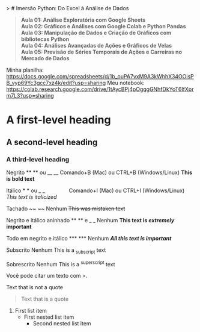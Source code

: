 <link
  rel="stylesheet"
  href="https://cdn.jsdelivr.net/gh/dheereshagrwal/colored-icons@1.7.5/src/app/ci.min.css"
/>
<i class="ci ci-spotify ci-2x"></i>
> # Imersão Python: Do Excel à Análise de Dados

> **Aula 01: Análise Exploratória com Google Sheets** <br>
> **Aula 02: Gráficos e Análises com Google Colab e Python Pandas** <br>
> **Aula 03: Manipulação de Dados e Criação de Gráficos com bibliotecas Python** <br>
> **Aula 04: Análises Avançadas de Ações e Gráficos de Velas** <br>
> **Aula 05: Previsão de Séries Temporais de Ações e Carreiras no Mercado de Dados** <br>

Minha planilha: https://docs.google.com/spreadsheets/d/1b_ouPA7vxM9A3kWhhX34OOisPB_vyp69Yc3gcc7xz4k/edit?usp=sharing Meu notebook: https://colab.research.google.com/drive/1tAycBPj4pOgqgGNhfDkYoT6IfXprm7L3?usp=sharing

# A first-level heading
## A second-level heading
### A third-level heading

Negrito	** ** ou __ __	Comando+B (Mac) ou CTRL+B (Windows/Linux)	**This is bold text**

Itálico	* * ou _ _     	Comando+I (Mac) ou CTRL+I (Windows/Linux)	_This text is italicized_

Tachado	~~ ~~	Nenhum	~~This was mistaken text~~

Negrito e itálico aninhado	** ** e _ _	Nenhum	**This text is _extremely_ important**

Todo em negrito e itálico	*** ***	Nenhum	***All this text is important***

Subscrito	<sub> </sub>	Nenhum	This is a <sub>subscript</sub> text

Sobrescrito	<sup> </sup>	Nenhum	This is a <sup>superscript</sup> text

Você pode citar um texto com >.

Text that is not a quote

> Text that is a quote
>
1. First list item
   - First nested list item
     - Second nested list item
